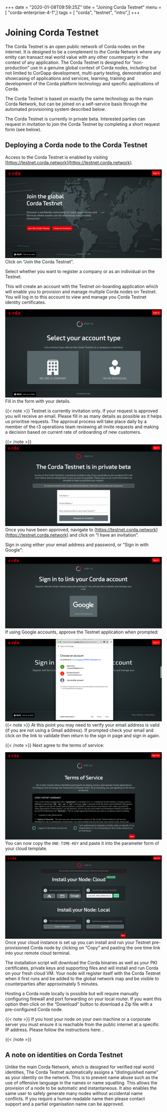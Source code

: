 +++
date = "2020-01-08T09:59:25Z"
title = "Joining Corda Testnet"
menu = [ "corda-enterprise-4-1",]
tags = [ "corda", "testnet", "intro",]
+++


# Joining Corda Testnet

The Corda Testnet is an open public network of Corda nodes on the internet. It is designed to be a complement to *the* Corda Network where any entity can transact real world value with any other counterparty in the context of any application. The Corda Testnet is designed for “non-production” use in a genuine global context of Corda nodes, including but not limited to CorDapp development, multi-party testing, demonstration and showcasing of applications and services, learning, training and development of the Corda platform technology and specific applications of Corda.

The Corda Testnet is based on exactly the same technology as the main Corda Network, but can be joined on a self-service basis through the automated provisioning system described below.

The Corda Testnet is currently in private beta. Interested parties can request in invitation to join the Corda Testnet by completing a short request form (see below).


## Deploying a Corda node to the Corda Testnet

Access to the Corda Testnet is enabled by visiting [https://testnet.corda.network](https://testnet.corda.network).

[![testnet landing](resources/testnet-landing.png "testnet landing")](https://testnet.corda.network)
            Click on “Join the Corda Testnet”.

Select whether you want to register a company or as an individual on the Testnet.

This will create an account with the Testnet on-boarding application which will enable you to provision and manage multiple Corda nodes on Testnet. You will log in to this account to view and manage you Corda Testnet identity certificates.

![testnet account type](resources/testnet-account-type.png "testnet account type")Fill in the form with your details.


{{< note >}}
Testnet is currently invitation only. If your request is approved you will receive an email. Please fill in as many details as possible as it helps us prioritise requests. The approval process will take place daily by a member of the r3 operations team reviewing all invite requests and making a decision based on current rate of onboarding of new customers.

{{< /note >}}
![testnet form](resources/testnet-form.png "testnet form")Once you have been approved, navigate to [https://testnet.corda.network](https://testnet.corda.network) and click on “I have an invitation”.

Sign in using either your email address and password, or “Sign in with Google”:

![testnet signin](resources/testnet-signin.png "testnet signin")If using Google accounts, approve the Testnet application when prompted:

![testnet signin auth](resources/testnet-signin-auth.png "testnet signin auth")
{{< note >}}
At this point you may need to verify your email address is valid (if you are not using a Gmail address). If prompted check your email and click on the link to validate then return to the sign in page and sign in again.

{{< /note >}}
Next agree to the terms of service:

![testnet terms](resources/testnet-terms.png "testnet terms")You can now copy the `ONE-TIME-KEY` and paste it into the parameter form of your cloud template.

![testnet platform clean](resources/testnet-platform-clean.png "testnet platform clean")Once your cloud instance is set up you can install and run your Testnet pre-provisioned Corda node by clicking on “Copy” and pasting the one time link into your remote cloud terminal.

The installation script will download the Corda binaries as well as your PKI certificates, private keys and supporting files and will install and run Corda on your fresh cloud VM. Your node will register itself with the Corda Testnet when it first runs and be added to the global network map and be visible to counterparties after approximately 5 minutes.

Hosting a Corda node locally is possible but will require manually configuring firewall and port forwarding on your local router. If you want this option then click on the “Download” button to download a Zip file with a pre-configured Corda node.


{{< note >}}
If you host your node on your own machine or a corporate server you must ensure it is reachable from the public internet at a specific IP address. Please follow the instructions here: [<no title>](deploy-locally.md).

{{< /note >}}

## A note on identities on Corda Testnet

Unlike the main Corda Network, which is designed for verified real world identities, The Corda Testnet automatically assigns a “distinguished name” as your identity on the network. This is to prevent name abuse such as the use of offensive language in the names or name squatting. This allows the provision of a node to be automatic and instantaneous. It also enables the same user to safely generate many nodes without accidental name conflicts. If you require a human readable name then please contact support and a partial organisation name can be approved.


